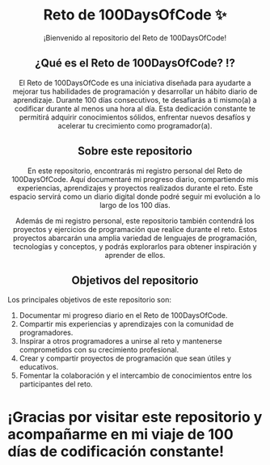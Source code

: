 # <div align="center"> Reto de 100DaysOfCode ✨ </div>  

<div align="center"> ¡Bienvenido al repositorio del Reto de 100DaysOfCode! </div>

## <div align="center"> ¿Qué es el Reto de 100DaysOfCode? ⁉ </div>

<div align="center"> El Reto de 100DaysOfCode es una iniciativa diseñada para ayudarte a mejorar tus habilidades de programación y desarrollar un hábito diario de aprendizaje. Durante 100 días consecutivos, te desafiarás a ti mismo(a) a codificar durante al menos una hora al día. Esta dedicación constante te permitirá adquirir conocimientos sólidos, enfrentar nuevos desafíos y acelerar tu crecimiento como programador(a).</div>

## <div align="center">Sobre este repositorio</div>

<div align="center"> En este repositorio, encontrarás mi registro personal del Reto de 100DaysOfCode. Aquí documentaré mi progreso diario, compartiendo mis experiencias, aprendizajes y proyectos realizados durante el reto. Este espacio servirá como un diario digital donde podré seguir mi evolución a lo largo de los 100 días. 

Además de mi registro personal, este repositorio también contendrá los proyectos y ejercicios de programación que realice durante el reto. Estos proyectos abarcarán una amplia variedad de lenguajes de programación, tecnologías y conceptos, y podrás explorarlos para obtener inspiración y aprender de ellos. </div>

## <div align="center">Objetivos del repositorio</div>

Los principales objetivos de este repositorio son:

1. Documentar mi progreso diario en el Reto de 100DaysOfCode.
2. Compartir mis experiencias y aprendizajes con la comunidad de programadores.
3. Inspirar a otros programadores a unirse al reto y mantenerse comprometidos con su crecimiento profesional.
4. Crear y compartir proyectos de programación que sean útiles y educativos.
5. Fomentar la colaboración y el intercambio de conocimientos entre los participantes del reto.

# ¡Gracias por visitar este repositorio y acompañarme en mi viaje de 100 días de codificación constante!
